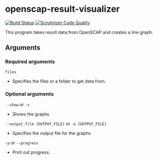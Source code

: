 # openscap-result-visualizer
[![Build Status](https://scrutinizer-ci.com/g/ParicBat/openscap-result-visualizer/badges/build.png?b=master)](https://scrutinizer-ci.com/g/ParicBat/openscap-result-visualizer/build-status/master) [![Scrutinizer Code Quality](https://scrutinizer-ci.com/g/ParicBat/openscap-result-visualizer/badges/quality-score.png?b=master)](https://scrutinizer-ci.com/g/ParicBat/openscap-result-visualizer/?branch=master)

This program takes result data from OpenSCAP and creates a line graph.

## Arguments
### Required arguments
`files`  
- Specifies the files or a folder to get data from.

### Optional arguments
`--show` or `-s`  
- Shows the graphs

`--output_file [OUTPUT_FILE]` or `-o [OUTPUT_FILE]`  
- Specifies the output file for the graphs

`-p` or `--progress`  
- Print out progress.
